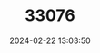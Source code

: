 ---
title: "33076"
category: "Dipterocarpus kunstleri"
draft: false
date: 2024-02-22 13:03:50
languages:
  Bikol: ["Anahauon", "apitong", "panalsalan"]
  Undetermined: ["Apitong"]
  Iloko: ["balau"]
  Tagalog: ["hagak-hak"]
  Malay: ["Keruing"]
---